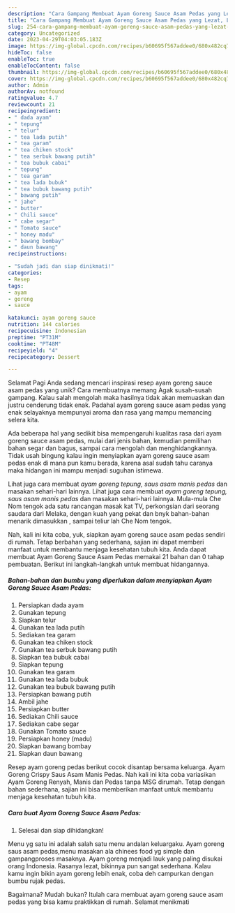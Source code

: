 ```yaml
---
description: "Cara Gampang Membuat Ayam Goreng Sauce Asam Pedas yang Lezat, Lezat"
title: "Cara Gampang Membuat Ayam Goreng Sauce Asam Pedas yang Lezat, Lezat"
slug: 254-cara-gampang-membuat-ayam-goreng-sauce-asam-pedas-yang-lezat-lezat
category: Uncategorized
date: 2023-04-29T04:03:05.183Z
image: https://img-global.cpcdn.com/recipes/b60695f567addee0/680x482cq70/ayam-goreng-sauce-asam-pedas-foto-resep-utama.jpg
hideToc: false
enableToc: true
enableTocContent: false
thumbnail: https://img-global.cpcdn.com/recipes/b60695f567addee0/680x482cq70/ayam-goreng-sauce-asam-pedas-foto-resep-utama.jpg
cover: https://img-global.cpcdn.com/recipes/b60695f567addee0/680x482cq70/ayam-goreng-sauce-asam-pedas-foto-resep-utama.jpg
author: Admin
authorAv: notfound
ratingvalue: 4.7
reviewcount: 21
recipeingredient:
- " dada ayam"
- " tepung"
- " telur"
- " tea lada putih"
- " tea garam"
- " tea chiken stock"
- " tea serbuk bawang putih"
- " tea bubuk cabai"
- " tepung"
- " tea garam"
- " tea lada bubuk"
- " tea bubuk bawang putih"
- " bawang putih"
- " jahe"
- " butter"
- " Chili sauce"
- " cabe segar"
- " Tomato sauce"
- " honey madu"
- " bawang bombay"
- " daun bawang"
recipeinstructions:

- "Sudah jadi dan siap dinikmati!"
categories:
- Resep
tags:
- ayam
- goreng
- sauce

katakunci: ayam goreng sauce 
nutrition: 144 calories
recipecuisine: Indonesian
preptime: "PT31M"
cooktime: "PT48M"
recipeyield: "4"
recipecategory: Dessert

---
```



Selamat Pagi Anda sedang mencari inspirasi resep ayam goreng sauce asam pedas yang unik? Cara membuatnya memang Agak susah-susah gampang. Kalau salah mengolah maka hasilnya tidak akan memuaskan dan justru cenderung tidak enak. Padahal ayam goreng sauce asam pedas yang enak selayaknya mempunyai aroma dan rasa yang mampu memancing selera kita.


Ada beberapa hal yang sedikit bisa mempengaruhi kualitas rasa dari ayam goreng sauce asam pedas, mulai dari jenis bahan, kemudian pemilihan bahan segar dan bagus, sampai cara mengolah dan menghidangkannya. Tidak usah bingung kalau ingin menyiapkan ayam goreng sauce asam pedas enak di mana pun kamu berada, karena asal sudah tahu caranya maka hidangan ini mampu menjadi suguhan istimewa.

Lihat juga cara membuat *ayam goreng tepung, saus asam manis pedas* dan masakan sehari-hari lainnya. Lihat juga cara membuat *ayam goreng tepung, saus asam manis pedas* dan masakan sehari-hari lainnya. Mula-mula Che Nom tengok ada satu rancangan masak kat TV, perkongsian dari seorang saudara dari Melaka, dengan kuah yang pekat dan bnyk bahan-bahan menarik dimasukkan , sampai teliur lah Che Nom tengok.


Nah, kali ini kita coba, yuk, siapkan ayam goreng sauce asam pedas sendiri di rumah. Tetap berbahan yang sederhana, sajian ini dapat memberi manfaat untuk membantu menjaga kesehatan tubuh kita. Anda dapat membuat Ayam Goreng Sauce Asam Pedas memakai 21 bahan dan 0 tahap pembuatan. Berikut ini langkah-langkah untuk membuat hidangannya.

<!--inarticleads1-->

##### Bahan-bahan dan bumbu yang diperlukan dalam menyiapkan Ayam Goreng Sauce Asam Pedas:

1. Persiapkan  dada ayam
1. Gunakan  tepung
1. Siapkan  telur
1. Gunakan  tea lada putih
1. Sediakan  tea garam
1. Gunakan  tea chiken stock
1. Gunakan  tea serbuk bawang putih
1. Siapkan  tea bubuk cabai
1. Siapkan  tepung
1. Gunakan  tea garam
1. Gunakan  tea lada bubuk
1. Gunakan  tea bubuk bawang putih
1. Persiapkan  bawang putih
1. Ambil  jahe
1. Persiapkan  butter
1. Sediakan  Chili sauce
1. Sediakan  cabe segar
1. Gunakan  Tomato sauce
1. Persiapkan  honey (madu)
1. Siapkan  bawang bombay
1. Siapkan  daun bawang


Resep ayam goreng pedas berikut cocok disantap bersama keluarga. Ayam Goreng Crispy Saus Asam Manis Pedas. Nah kali ini kita coba variasikan Ayam Goreng Renyah, Manis dan Pedas tanpa MSG dirumah. Tetap dengan bahan sederhana, sajian ini bisa memberikan manfaat untuk membantu menjaga kesehatan tubuh kita. 

<!--inarticleads2-->

##### Cara buat Ayam Goreng Sauce Asam Pedas:


1. Selesai dan siap dihidangkan!

Menu yg satu ini adalah salah satu menu andalan keluargaku. Ayam goreng saus asam pedas,menu masakan ala chinees food yg simple dan gampangproses masaknya. Ayam goreng menjadi lauk yang paling disukai orang Indonesia. Rasanya lezat, bikinnya pun sangat sederhana. Kalau kamu ingin bikin ayam goreng lebih enak, coba deh campurkan dengan bumbu rujak pedas. 

Bagaimana? Mudah bukan? Itulah cara membuat ayam goreng sauce asam pedas yang bisa kamu praktikkan di rumah. Selamat menikmati
